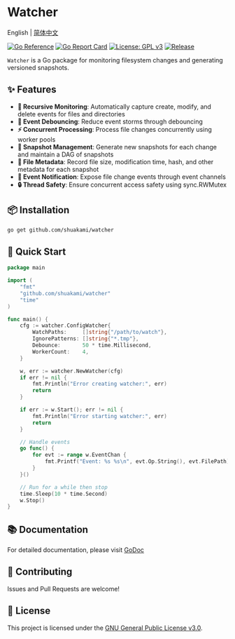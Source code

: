 # Watcher

English | [简体中文](README.zh-CN.md)

[![Go Reference](https://pkg.go.dev/badge/github.com/shuakami/watcher.svg)](https://pkg.go.dev/github.com/shuakami/watcher)
[![Go Report Card](https://goreportcard.com/badge/github.com/shuakami/watcher)](https://goreportcard.com/report/github.com/shuakami/watcher)
[![License: GPL v3](https://img.shields.io/badge/License-GPLv3-blue.svg)](https://www.gnu.org/licenses/gpl-3.0)
[![Release](https://img.shields.io/github/v/release/shuakami/watcher.svg)](https://github.com/shuakami/watcher/releases)

`Watcher` is a Go package for monitoring filesystem changes and generating versioned snapshots.

## ✨ Features

- **📂 Recursive Monitoring**: Automatically capture create, modify, and delete events for files and directories
- **🌊 Event Debouncing**: Reduce event storms through debouncing
- **⚡ Concurrent Processing**: Process file changes concurrently using worker pools
- **📸 Snapshot Management**: Generate new snapshots for each change and maintain a DAG of snapshots
- **📝 File Metadata**: Record file size, modification time, hash, and other metadata for each snapshot
- **🔔 Event Notification**: Expose file change events through event channels
- **🔒 Thread Safety**: Ensure concurrent access safety using sync.RWMutex

## 📦 Installation

```bash
go get github.com/shuakami/watcher
```

## 🚀 Quick Start

```go
package main

import (
	"fmt"
	"github.com/shuakami/watcher"
	"time"
)

func main() {
	cfg := watcher.ConfigWatcher{
		WatchPaths:     []string{"/path/to/watch"},
		IgnorePatterns: []string{"*.tmp"},
		Debounce:       50 * time.Millisecond,
		WorkerCount:    4,
	}

	w, err := watcher.NewWatcher(cfg)
	if err != nil {
		fmt.Println("Error creating watcher:", err)
		return
	}

	if err := w.Start(); err != nil {
		fmt.Println("Error starting watcher:", err)
		return
	}

	// Handle events
	go func() {
		for evt := range w.EventChan {
			fmt.Printf("Event: %s %s\n", evt.Op.String(), evt.FilePath)
		}
	}()

	// Run for a while then stop
	time.Sleep(10 * time.Second)
	w.Stop()
}
```

## 📚 Documentation

For detailed documentation, please visit [GoDoc](https://pkg.go.dev/github.com/shuakami/watcher)

## 🤝 Contributing

Issues and Pull Requests are welcome!

## 📄 License

This project is licensed under the [GNU General Public License v3.0](LICENSE).